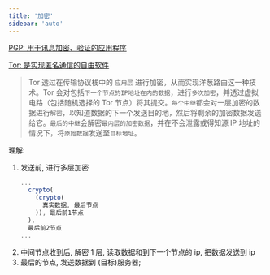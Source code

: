 ```yaml
---
title: '加密'
sidebar: 'auto'
---
```



[PGP: 用于讯息加密、验证的应用程序](https://zh.wikipedia.org/wiki/PGP)

[Tor: 是实现匿名通信的自由软件](https://zh.wikipedia.org/wiki/Tor)

> Tor 透过在传输协议栈中的 `应用层` 进行加密，从而实现洋葱路由这一种技术。Tor 会对包括`下一个节点的IP地址在内的数据`，进行`多次加密`，并透过虚拟电路（包括随机选择的 Tor 节点）将其提交。`每个中继`都会对一层加密的数据进行`解密`，以知道数据的下一个发送目的地，然后将剩余的加密数据发送给它。`最后的中继`会解密`最内层的加密数据`，并在不会泄露或得知源 IP 地址的情况下，将`原始数据`发送至`目标地址`。

理解:

1. 发送前, 进行多层加密
   ```js
   ...
     crypto(
       (crypto(
         真实数据, 最后节点
       )), 最后前1节点
     ),
     最后前2节点
   ...
   ```
2. 中间节点收到后, 解密 1 层, 读取数据和到下一个节点的 ip, 把数据发送到 ip
3. 最后的节点, 发送数据到 (目标)服务器;
